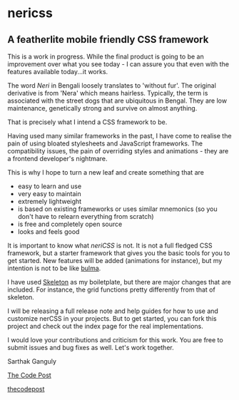 # nericss
## A featherlite mobile friendly CSS framework

This is a work in progress. While the final product is going to be an improvement over what you see today - I can assure you that even with the features available today...it works.

The word *Neri* in Bengali loosely translates to 'without fur'. The original derivative is from 'Nera' which means hairless. Typically, the term is associated with the street dogs that are ubiquitous in Bengal. They are low maintenance, genetically strong and survive on almost anything.

That is precisely what I intend a CSS framework to be.

Having used many similar frameworks in the past, I have come to realise the pain of using bloated stylesheets and JavaScript frameworks. The compatibility issues, the pain of overriding styles and animations - they are a frontend developer's nightmare.

This is why I hope to turn a new leaf and create something that are 
- easy to learn and use
- very easy to maintain
- extremely lightweight
- is based on existing frameworks or uses similar mnemonics (so you don't have to relearn everything from scratch)
- is free and completely open source
- looks and feels good

It is important to know what *neriCSS* is not. It is not a full fledged CSS framework, but a starter framework that gives you the basic tools for you to get started. New features will be added (animations for instance), but my intention is not to be like [bulma](https://bulma.io/).

I have used [Skeleton](http://getskeleton.com) as my boiletplate, but there are major changes that are included. For instance, the grid functions pretty differently from that of skeleton.

I will be releasing a full release note and help guides for how to use and customize nerCSS in your projects. But to get started, you can fork this project and check out the index page for the real implementations.

I would love your contributions and criticism for this work. You are free to submit issues and bug fixes as well. Let's work together.

Sarthak Ganguly

[The Code Post](https://www.thecodepost.org)

[thecodepost](https://www.twitter.com/thecodepost)
